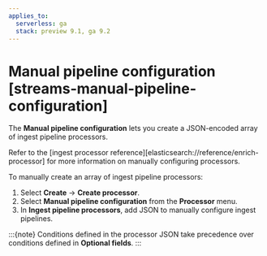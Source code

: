 ```yaml
---
applies_to:
  serverless: ga
  stack: preview 9.1, ga 9.2
---
```

# Manual pipeline configuration [streams-manual-pipeline-configuration]

The **Manual pipeline configuration** lets you create a JSON-encoded array of ingest pipeline processors.

Refer to the [ingest processor reference][elasticsearch://reference/enrich-processor] for more information on manually configuring processors.

To manually create an array of ingest pipeline processors:

1. Select **Create** → **Create processor**.
1. Select **Manual pipeline configuration** from the **Processor** menu.
1. In **Ingest pipeline processors**, add JSON to manually configure ingest pipelines.

:::{note}
Conditions defined in the processor JSON take precedence over conditions defined in **Optional fields**.
:::